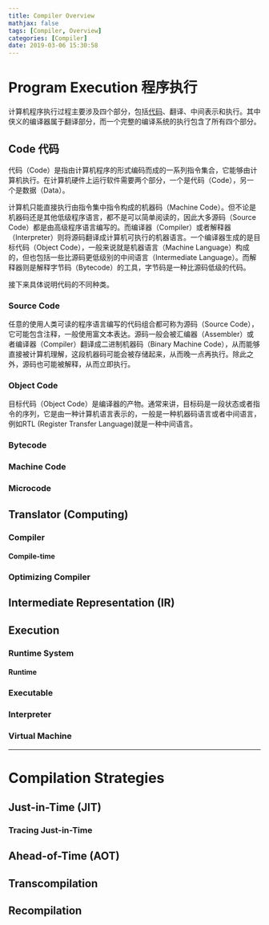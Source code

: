 ```yaml
---
title: Compiler Overview
mathjax: false
tags: [Compiler, Overview]
categories: [Compiler]
date: 2019-03-06 15:30:58
---
```


# Program Execution 程序执行

计算机程序执行过程主要涉及四个部分，包括[代码](#Code-代码)、翻译、中间表示和执行。其中侠义的编译器属于翻译部分，而一个完整的编译系统的执行包含了所有四个部分。

<!-- more -->

## Code 代码

代码（Code）是指由计算机程序的形式编码而成的一系列指令集合，它能够由计算机执行。在计算机硬件上运行软件需要两个部分，一个是代码（Code），另一个是数据（Data）。

计算机只能直接执行由指令集中指令构成的机器码（Machine Code）。但不论是机器码还是其他低级程序语言，都不是可以简单阅读的，因此大多源码（Source Code）都是由高级程序语言编写的。而编译器（Compiler）或者解释器（Interpreter）则将源码翻译成计算机可执行的机器语言。一个编译器生成的是目标代码（Object Code），一般来说就是机器语言（Machine Language）构成的，但也包括一些比源码更低级别的中间语言（Intermediate Language）。而解释器则是解释字节码（Bytecode）的工具，字节码是一种比源码低级的代码。

接下来具体说明代码的不同种类。

### Source Code

任意的使用人类可读的程序语言编写的代码组合都可称为源码（Source Code），它可能包含注释，一般使用富文本表达。源码一般会被汇编器（Assembler）或者编译器（Compiler）翻译成二进制机器码（Binary Machine Code），从而能够直接被计算机理解，这段机器码可能会被存储起来，从而晚一点再执行。除此之外，源码也可能被解释，从而立即执行。

### Object Code

目标代码（Object Code）是编译器的产物。通常来讲，目标码是一段状态或者指令的序列，它是由一种计算机语言表示的，一般是一种机器码语言或者中间语言，例如RTL (Register Transfer Language)就是一种中间语言。

### Bytecode

### Machine Code

### Microcode

## Translator (Computing)

### Compiler

#### Compile-time

### Optimizing Compiler

## Intermediate Representation (IR)

## Execution

### Runtime System

#### Runtime

### Executable

### Interpreter

### Virtual Machine 

---

# Compilation Strategies

## Just-in-Time (JIT)

### Tracing Just-in-Time

## Ahead-of-Time (AOT)

## Transcompilation

## Recompilation

[comment]: <> ([^脚注]: hi)
[comment]: ### ([^脚注]: hi)
[//]: (test)
[//]: test
